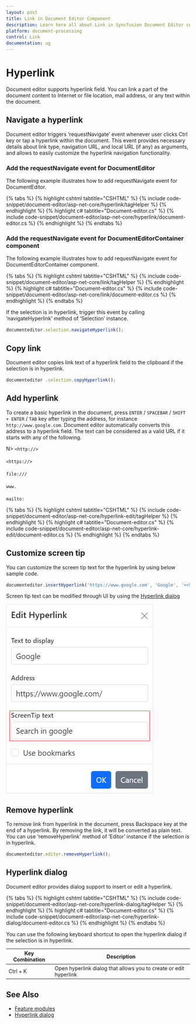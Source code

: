 ```yaml
---
layout: post
title: Link in Document Editor Component
description: Learn here all about Link in Syncfusion Document Editor component of Syncfusion Essential JS 2 and more.
platform: document-processing
control: Link
documentation: ug
---
```



# Hyperlink

Document editor supports hyperlink field. You can link a part of the document content to Internet or file location, mail address, or any text within the document.

## Navigate a hyperlink

Document editor triggers ‘requestNavigate’ event whenever user clicks Ctrl key or tap a hyperlink within the document. This event provides necessary details about link type, navigation URL, and local URL (if any) as arguments, and allows to easily customize the hyperlink navigation functionality.

### Add the requestNavigate event for DocumentEditor

The following example illustrates how to add requestNavigate event for DocumentEditor.


{% tabs %}
{% highlight cshtml tabtitle="CSHTML" %}
{% include code-snippet/document-editor/asp-net-core/hyperlink/tagHelper %}
{% endhighlight %}
{% highlight c# tabtitle="Document-editor.cs" %}
{% include code-snippet/document-editor/asp-net-core/hyperlink/document-editor.cs %}
{% endhighlight %}
{% endtabs %}


### Add the requestNavigate event for DocumentEditorContainer component

The following example illustrates how to add requestNavigate event for DocumentEditorContainer component.


{% tabs %}
{% highlight cshtml tabtitle="CSHTML" %}
{% include code-snippet/document-editor/asp-net-core/link/tagHelper %}
{% endhighlight %}
{% highlight c# tabtitle="Document-editor.cs" %}
{% include code-snippet/document-editor/asp-net-core/link/document-editor.cs %}
{% endhighlight %}
{% endtabs %}


If the selection is in hyperlink, trigger this event by calling ‘navigateHyperlink’ method of ‘Selection’ instance.

```typescript
documenteditor.selection.navigateHyperlink();
```

## Copy link

Document editor copies link text of a hyperlink field to the clipboard if the selection is in hyperlink.

```typescript
documenteditor .selection.copyHyperlink();
```

## Add hyperlink

To create a basic hyperlink in the document, press `ENTER` / `SPACEBAR` / `SHIFT + ENTER` / `TAB` key after typing the address, for instance `http://www.google.com`. Document editor automatically converts this address to a hyperlink field. The text can be considered as a valid URL if it starts with any of the following.

N> `<http://>`<br>
<br/> `<https://>`<br>
<br/> `file:///`<br>
<br/> `www.`<br>
<br/> `mailto:`<br>


{% tabs %}
{% highlight cshtml tabtitle="CSHTML" %}
{% include code-snippet/document-editor/asp-net-core/hyperlink-edit/tagHelper %}
{% endhighlight %}
{% highlight c# tabtitle="Document-editor.cs" %}
{% include code-snippet/document-editor/asp-net-core/hyperlink-edit/document-editor.cs %}
{% endhighlight %}
{% endtabs %}


## Customize screen tip

You can customize the screen tip text for the hyperlink by using below sample code.

```typescript
documenteditor.insertHyperlink('https://www.google.com', 'Google', '<<Screen tip text>>');
```

Screen tip text can be modified through UI by using the [Hyperlink dialog](../asp-net-core/dialog#hyperlink-dialog)

![Add or modify the screen tip text for hyperlinks in a Word document.](images/screentip.png)

## Remove hyperlink

To remove link from hyperlink in the document, press Backspace key at the end of a hyperlink. By removing the link, it will be converted as plain text. You can use ‘removeHyperlink’ method of ‘Editor’ instance if the selection is in hyperlink.

```typescript
documenteditor.editor.removeHyperlink();
```

## Hyperlink dialog

Document editor provides dialog support to insert or edit a hyperlink.


{% tabs %}
{% highlight cshtml tabtitle="CSHTML" %}
{% include code-snippet/document-editor/asp-net-core/hyperlink-dialog/tagHelper %}
{% endhighlight %}
{% highlight c# tabtitle="Document-editor.cs" %}
{% include code-snippet/document-editor/asp-net-core/hyperlink-dialog/document-editor.cs %}
{% endhighlight %}
{% endtabs %}


You can use the following keyboard shortcut to open the hyperlink dialog if the selection is in hyperlink.

| Key Combination | Description |
|-----------------|-------------|
|Ctrl + K | Open hyperlink dialog that allows you to create or edit hyperlink|

## See Also

* [Feature modules](../asp-net-core/feature-module)
* [Hyperlink dialog](../asp-net-core/dialog#hyperlink-dialog)

